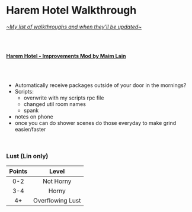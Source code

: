 # Harem Hotel Walkthrough
[*\~My list of walkthroughs and when they'll be updated\~*](https://www.patreon.com/maimlain)

<br>
<br>

[**Harem Hotel - Improvements Mod by Maim Lain**](https://github.com/maim-lain/haremhotel/blob/master/mod.md)

<br>
<br>

- Automatically receive packages outside of your door in the mornings?
- Scripts:
  - overwrite with my scripts rpc file
  - changed util room names
  - spank
- notes on phone
- once you can do shower scenes do those everyday to make grind easier/faster

<br>

### Lust (Lin only)
Points | Level
:---: | :---:
0-2 | Not Horny
3-4 | Horny
4+ | Overflowing Lust

<br>
<br>
<br>
<br>
<br>
